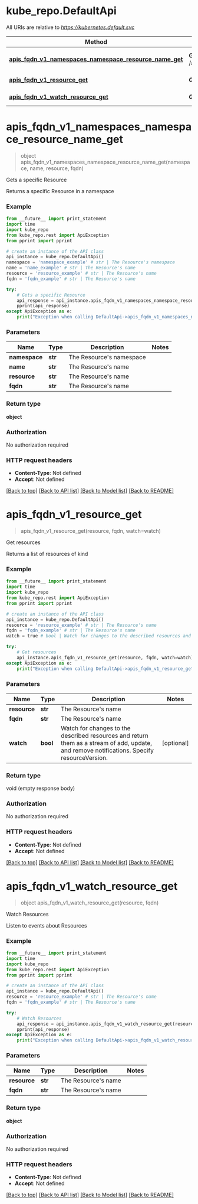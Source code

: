 # kube_repo.DefaultApi

All URIs are relative to *https://kubernetes.default.svc*

Method | HTTP request | Description
------------- | ------------- | -------------
[**apis_fqdn_v1_namespaces_namespace_resource_name_get**](DefaultApi.md#apis_fqdn_v1_namespaces_namespace_resource_name_get) | **GET** /apis/{fqdn}/v1/namespaces/{namespace}/{resource}/{name} | Gets a specific Resource
[**apis_fqdn_v1_resource_get**](DefaultApi.md#apis_fqdn_v1_resource_get) | **GET** /apis/{fqdn}/v1/{resource} | Get resources
[**apis_fqdn_v1_watch_resource_get**](DefaultApi.md#apis_fqdn_v1_watch_resource_get) | **GET** /apis/{fqdn}/v1/watch/{resource} | Watch Resources


# **apis_fqdn_v1_namespaces_namespace_resource_name_get**
> object apis_fqdn_v1_namespaces_namespace_resource_name_get(namespace, name, resource, fqdn)

Gets a specific Resource

Returns a specific Resource in a namespace

### Example 
```python
from __future__ import print_statement
import time
import kube_repo
from kube_repo.rest import ApiException
from pprint import pprint

# create an instance of the API class
api_instance = kube_repo.DefaultApi()
namespace = 'namespace_example' # str | The Resource's namespace
name = 'name_example' # str | The Resource's name
resource = 'resource_example' # str | The Resource's name
fqdn = 'fqdn_example' # str | The Resource's name

try: 
    # Gets a specific Resource
    api_response = api_instance.apis_fqdn_v1_namespaces_namespace_resource_name_get(namespace, name, resource, fqdn)
    pprint(api_response)
except ApiException as e:
    print("Exception when calling DefaultApi->apis_fqdn_v1_namespaces_namespace_resource_name_get: %s\n" % e)
```

### Parameters

Name | Type | Description  | Notes
------------- | ------------- | ------------- | -------------
 **namespace** | **str**| The Resource&#39;s namespace | 
 **name** | **str**| The Resource&#39;s name | 
 **resource** | **str**| The Resource&#39;s name | 
 **fqdn** | **str**| The Resource&#39;s name | 

### Return type

**object**

### Authorization

No authorization required

### HTTP request headers

 - **Content-Type**: Not defined
 - **Accept**: Not defined

[[Back to top]](#) [[Back to API list]](../README.md#documentation-for-api-endpoints) [[Back to Model list]](../README.md#documentation-for-models) [[Back to README]](../README.md)

# **apis_fqdn_v1_resource_get**
> apis_fqdn_v1_resource_get(resource, fqdn, watch=watch)

Get resources

Returns a list of resources of kind

### Example 
```python
from __future__ import print_statement
import time
import kube_repo
from kube_repo.rest import ApiException
from pprint import pprint

# create an instance of the API class
api_instance = kube_repo.DefaultApi()
resource = 'resource_example' # str | The Resource's name
fqdn = 'fqdn_example' # str | The Resource's name
watch = true # bool | Watch for changes to the described resources and return them as a stream of add, update, and remove notifications. Specify resourceVersion. (optional)

try: 
    # Get resources
    api_instance.apis_fqdn_v1_resource_get(resource, fqdn, watch=watch)
except ApiException as e:
    print("Exception when calling DefaultApi->apis_fqdn_v1_resource_get: %s\n" % e)
```

### Parameters

Name | Type | Description  | Notes
------------- | ------------- | ------------- | -------------
 **resource** | **str**| The Resource&#39;s name | 
 **fqdn** | **str**| The Resource&#39;s name | 
 **watch** | **bool**| Watch for changes to the described resources and return them as a stream of add, update, and remove notifications. Specify resourceVersion. | [optional] 

### Return type

void (empty response body)

### Authorization

No authorization required

### HTTP request headers

 - **Content-Type**: Not defined
 - **Accept**: Not defined

[[Back to top]](#) [[Back to API list]](../README.md#documentation-for-api-endpoints) [[Back to Model list]](../README.md#documentation-for-models) [[Back to README]](../README.md)

# **apis_fqdn_v1_watch_resource_get**
> object apis_fqdn_v1_watch_resource_get(resource, fqdn)

Watch Resources

Listen to events about Resources

### Example 
```python
from __future__ import print_statement
import time
import kube_repo
from kube_repo.rest import ApiException
from pprint import pprint

# create an instance of the API class
api_instance = kube_repo.DefaultApi()
resource = 'resource_example' # str | The Resource's name
fqdn = 'fqdn_example' # str | The Resource's name

try: 
    # Watch Resources
    api_response = api_instance.apis_fqdn_v1_watch_resource_get(resource, fqdn)
    pprint(api_response)
except ApiException as e:
    print("Exception when calling DefaultApi->apis_fqdn_v1_watch_resource_get: %s\n" % e)
```

### Parameters

Name | Type | Description  | Notes
------------- | ------------- | ------------- | -------------
 **resource** | **str**| The Resource&#39;s name | 
 **fqdn** | **str**| The Resource&#39;s name | 

### Return type

**object**

### Authorization

No authorization required

### HTTP request headers

 - **Content-Type**: Not defined
 - **Accept**: Not defined

[[Back to top]](#) [[Back to API list]](../README.md#documentation-for-api-endpoints) [[Back to Model list]](../README.md#documentation-for-models) [[Back to README]](../README.md)

